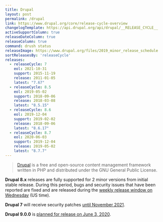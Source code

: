```yaml
---
title: Drupal
layout: post
permalink: /drupal
link: https://www.drupal.org/core/release-cycle-overview
changelogTemplate: https://api.drupal.org/api/drupal/__RELEASE_CYCLE__.x
activeSupportColumn: true
releaseDateColumn: true
releaseColumn: true
command: drush status
releaseImage: https://www.drupal.org/files/2019_minor_release_schedule.png
sortReleasesBy: 'releaseCycle'
releases:
  - releaseCycle: 7
    eol: 2021-10-31
    support: 2015-11-19
    release: 2011-01-05
    latest: "7.67"
  - releaseCycle: 8.5
    eol: 2019-05-02
    support: 2018-09-06
    release: 2018-03-08
    latest: "8.5.15"
  - releaseCycle: 8.6
    eol: 2019-12-04
    support: 2019-02-02
    release: 2018-09-06
    latest: "8.6.17"
  - releaseCycle: 8.7
    eol: 2020-06-03
    support: 2019-12-04
    release: 2019-05-02
    latest: "8.7.7"
---
```


> [Drupal](https://www.drupal.org/) is a free and open-source content management framework written in PHP and distributed under the GNU General Public License.

**Drupal 8.x** releases are fully supported for 2 minor versions from initial stable release. During this period, bugs and security issues that have been reported are fixed and are released during the [weekly release window on Wednesday](https://www.drupal.org/core/release-cycle-overview#windows) (US time).

**Drupal 7** will receive security patches [until November 2021](https://www.drupal.org/docs/9/drupal-9-release-date-and-what-it-means/what-happens-to-drupal-7-after-drupal-9-is-released).

**Drupal 9.0.0** is [planned for release on June 3, 2020](https://www.drupal.org/docs/9/drupal-9-release-date-and-what-it-means/why-do-we-plan-to-release-drupal-9-on-june-3-2020).
